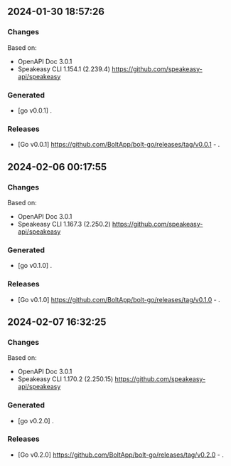 

## 2024-01-30 18:57:26
### Changes
Based on:
- OpenAPI Doc 3.0.1 
- Speakeasy CLI 1.154.1 (2.239.4) https://github.com/speakeasy-api/speakeasy
### Generated
- [go v0.0.1] .
### Releases
- [Go v0.0.1] https://github.com/BoltApp/bolt-go/releases/tag/v0.0.1 - .

## 2024-02-06 00:17:55
### Changes
Based on:
- OpenAPI Doc 3.0.1 
- Speakeasy CLI 1.167.3 (2.250.2) https://github.com/speakeasy-api/speakeasy
### Generated
- [go v0.1.0] .
### Releases
- [Go v0.1.0] https://github.com/BoltApp/bolt-go/releases/tag/v0.1.0 - .

## 2024-02-07 16:32:25
### Changes
Based on:
- OpenAPI Doc 3.0.1 
- Speakeasy CLI 1.170.2 (2.250.15) https://github.com/speakeasy-api/speakeasy
### Generated
- [go v0.2.0] .
### Releases
- [Go v0.2.0] https://github.com/BoltApp/bolt-go/releases/tag/v0.2.0 - .
